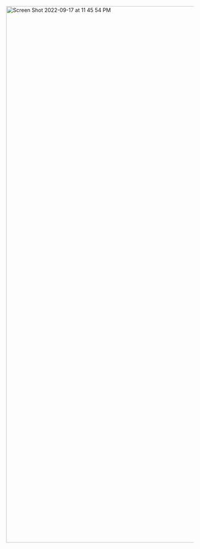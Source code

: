 <img width="1440" alt="Screen Shot 2022-09-17 at 11 45 54 PM" src="https://user-images.githubusercontent.com/85475496/190872269-5127647d-28fc-4ace-8b11-11f439c48cd9.png">

